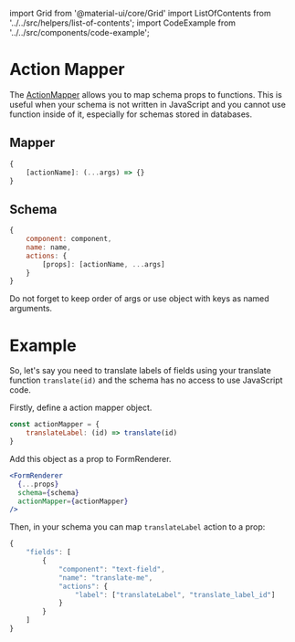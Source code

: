 import Grid from '@material-ui/core/Grid'
import ListOfContents from '../../src/helpers/list-of-contents';
import CodeExample from '../../src/components/code-example';


<Grid container item>
<Grid item xs={12} md={10}>

# Action Mapper

The [ActionMapper](/renderer/renderer-api#optionalprops) allows you to map schema props to functions. This is useful when your schema is not written in JavaScript and you cannot use function inside of it, especially for schemas stored in databases.

## Mapper

```jsx
{
    [actionName]: (...args) => {}
}
```

## Schema

```jsx
{
    component: component,
    name: name,
    actions: {
        [props]: [actionName, ...args]
    }
}
```

Do not forget to keep order of args or use object with keys as named arguments.

# Example

So, let's say you need to translate labels of fields using your translate function `translate(id)` and the schema has no access to use JavaScript code.

Firstly, define a action mapper object.

```jsx
const actionMapper = {
    translateLabel: (id) => translate(id)
}
```

Add this object as a prop to FormRenderer.

```jsx
<FormRenderer
  {...props}
  schema={schema}
  actionMapper={actionMapper}
/>
```

Then, in your schema you can map `translateLabel` action to a prop:

```js
{
    "fields": [
        {
            "component": "text-field",
            "name": "translate-me",
            "actions": {
                "label": ["translateLabel", "translate_label_id"]
            }
        }
    ]
}
```

<CodeExample source="components/action-mapper" mode="preview" />

</Grid>
<Grid item xs={false} md={2}>
  <ListOfContents file="renderer/action-mapper" />
</Grid>
</Grid>

